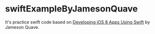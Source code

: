 # swiftExampleByJamesonQuave

It's practice swift code based on [Developing iOS 8 Apps Using Swift](http://jamesonquave.com/blog/tutorials/) by Jameson Quave.
